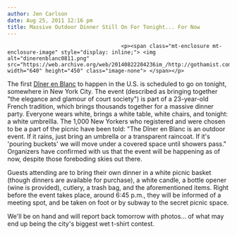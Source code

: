 ```yaml
---
author: Jen Carlson
date: Aug 25, 2011 12:16 pm
title: Massive Outdoor Dinner Still On For Tonight... For Now
---
```


	
										<p><span class="mt-enclosure mt-enclosure-image" style="display: inline;"> <img alt="dinerenblanc0811.png" src="https://web.archive.org/web/20140822204236im_/http://gothamist.com/attachments/arts_jen/dinerenblanc0811.png" width="640" height="450" class="image-none"> </span></p>

<p>The first <a href="https://web.archive.org/web/20140822204236/https://www.facebook.com/DinerEnBlanc.newyork">D&#xEE;ner en Blanc</a> to happen in the U.S. is scheduled to go on tonight, somewhere in New York City. The event (described as bringing together &quot;the elegance and glamour of court society&quot;) is part of a 23-year-old French tradition, which brings thousands together for a massive dinner party. Everyone wears white, brings a white table, white chairs, and tonight: a white umbrellla. The 1,000 New Yorkers who registered and were chosen to be a part of the picnic have been told: &quot;The D&#xEE;ner en Blanc is an outdoor event. If it rains, just bring an umbrella or a transparent raincoat. If it&apos;s &apos;pouring buckets&apos; we will move under a covered space until showers pass.&quot; Organizers have confirmed with us that the event will be happening as of now, despite those foreboding skies out there.</p>

<p>Guests attending are to bring their own dinner in a white picnic basket (though dinners are available for purchase), a white candle, a bottle opener (wine is provided), cutlery, a trash bag, and the aforementioned items. Right before the event takes place, around 6:45 p.m., they will be informed of a meeting spot, and be taken on foot or by subway to the secret picnic space.</p>

<p>We&apos;ll be on hand and will report back tomorrow with photos... of what may end up being the city&apos;s biggest wet t-shirt contest.</p>					
										
									
				